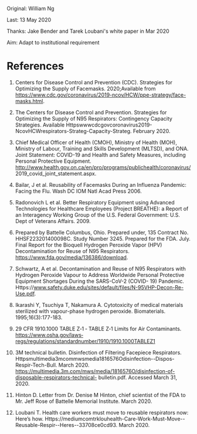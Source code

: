 
Original: William Ng

Last: 13 May 2020

Thanks: Jake Bender and Tarek Loubani's white paper in Mar 2020

Aim: Adapt to institutional requirement

# References

1. Centers for Disease Control and Prevention (CDC). Strategies for Optimizing the Supply of Facemasks. 2020;Available from https://www.cdc.gov/coronavirus/2019-ncov/HCW/ppe-strategy/face-masks.html.

2. The Centers for Disease Control and Prevention. Strategies for Optimizing the Supply of N95 Respirators: Contingency Capacity Strategies. Available Httpswwwcdcgovcoronavirus2019- NcovHCWrespirators-Strateg-Capacity-Strateg. February 2020.

3. Chief Medical Officer of Health (CMOH), Ministry of Health (MOH), Ministry of Labour, Training and Skills Development (MLTSD), and ONA. Joint Statement: COVID-19 and Health and Safety Measures, including Personal Protective Equipment. http://www.health.gov.on.ca/en/pro/programs/publichealth/coronavirus/ 2019_covid_joint_statement.aspx.

4. Bailar, J et al. Reusability of Facemasks During an Influenza Pandemic: Facing the Flu. Wash DC IOM Natl Acad Press 2006.

5. Radonovich L et al. Better Respiratory Equipment using Advanced Technologies for Healthcare Employees (Project BREATHE): a Report of an Interagency Working Group of the U.S. Federal Government: U.S. Dept of Veterans Affairs. 2009.

6. Prepared by Battelle Columbus, Ohio. Prepared under, 135 Contract No. HHSF223201400098C. Study Number 3245. Prepared for the FDA. July. Final Report for the Bioquell Hydrogen Peroxide Vapor (HPV) Decontamination for Reuse of N95 Respirators. https://www.fda.gov/media/136386/download.

7. Schwartz, A et al. Decontamination and Reuse of N95 Respirators with Hydrogen Peroxide Vapour to Address Worldwide Personal Protective Equipment Shortages During the SARS-CoV-2 (COVID- 19) Pandemic. Https://www.safety.duke.edu/sites/default/files/N-95VHP-Decon-Re-Use.pdf.

8. Ikarashi Y, Tsuchiya T, Nakamura A. Cytotoxicity of medical materials sterilized with vapour-phase hydrogen peroxide. Biomaterials. 1995;16(3):177-183.

9. 29 CFR 1910.1000 TABLE Z‐1 ‐ TABLE Z‐1 Limits for Air Contaminants. https://www.osha.gov/laws‐regs/regulations/standardnumber/1910/1910.1000TABLEZ1

10. 3M technical bulletin. Disinfection of Filtering Facepiece Respirators. Httpsmultimedia3mcommwsmedia1816576Odisinfection--Dispos-Respir-Tech-Bull. March 2020. https://multimedia.3m.com/mws/media/1816576O/disinfection-of-disposable-respirators-technical- bulletin.pdf. Accessed March 31, 2020.

11. Hinton D. Letter from Dr. Denise M Hinton, chief scientist of the FDA to Mr. Jeff Rose of Battelle Memorial Institute. March 2020.

12. Loubani T. Health care workers must move to reusable respirators now: Here’s how. Https://mediumcomtrklouhealth-Care-Work-Must-Move--Reusable-Respir--Heres--33708ce0cd93. March 2020.
